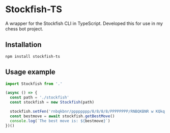 # Stockfish-TS
A wrapper for the Stockfish CLI in TypeScript.
Developed this for use in my chess bot project.

## Installation
`npm install stockfish-ts`

## Usage example
```typescript
import Stockfish from '.'

(async () => {
  const path = './stockfish'
  const stockfish = new Stockfish(path)

  stockfish.setFen('rnbqkbnr/pppppppp/8/8/8/8/PPPPPPPP/RNBQKBNR w KQkq - 0 1')
  const bestmove = await stockfish.getBestMove()
  console.log(`The best move is: ${bestmove}`)
})()
```

